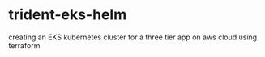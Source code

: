 # trident-eks-helm
creating an EKS kubernetes cluster for a three tier app on aws cloud using terraform
